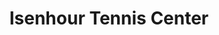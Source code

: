 ---
categories:
- '1950'
- '1960'
- '2010'
events:
- audio_id: null
  building: Isenhour Tennis Center
  categories: isenhour-tennis-center
  description: Irwin Holmes became co-captain of the tennis team, making him the first
    African American athletics team captain at NC State.
  event_decade: '1960'
  event_id: '0'
  excerpt: Irwin Holmes became co-captain of the tennis team, making him the first
    African American athletics team captain at NC State.
  iiif_crop: null
  image id (orig): '0012024'
  image_caption: null
  image_id: '0012024'
  image_type: null
  redirect_from: null
  start_date: 01/01/1960
  title: First African-American athletics team captain
  year: '1960'
- audio_id: null
  building: Isenhour Tennis Center
  categories: isenhour-tennis-center
  description: President Obama announced the establishment of the Next Generation
    Power Electronics Innovation Institute, based at NC State, with $140 million in
    federal funding including $70 million from the Department of Energy.
  event_decade: '2010'
  event_id: '46'
  excerpt: President Obama announced the establishment of the Next Generation Power
    Electronics Innovation Institute, based at NC State, with $140 million in federal
    funding including $70 million from the Department of Energy.
  iiif_crop: null
  image id (orig): funk_tennisCenter
  image_caption: null
  image_id: funk_tennisCenter
  image_type: null
  redirect_from: null
  start_date: 01/01/2014
  title: President Barack Obama visits
  year: '2014'
- audio_id: sa-rwb-004
  building: Isenhour Tennis Center
  categories: isenhour-tennis-center
  description: African-American student Irwin Holmes joined the tennis team, making
    it the first integrated athletic team at State College.
  event_decade: '1950'
  event_id: '49'
  excerpt: African-American student Irwin Holmes joined the tennis team, making it
    the first integrated athletic team at State College.
  iiif_crop: null
  image id (orig): '0012024'
  image_caption: null
  image_id: '0012024'
  image_type: null
  redirect_from: /events/57/index.html
  start_date: 01/01/1958
  title: First Integrated Athletic Team
  year: '1958'
lat: '35.788336'
layout: post
lng: '-78.681077'
order: 0
permalink: places/isenhour-tennis-center/
place: isenhour-tennis-center
title: Isenhour Tennis Center

---